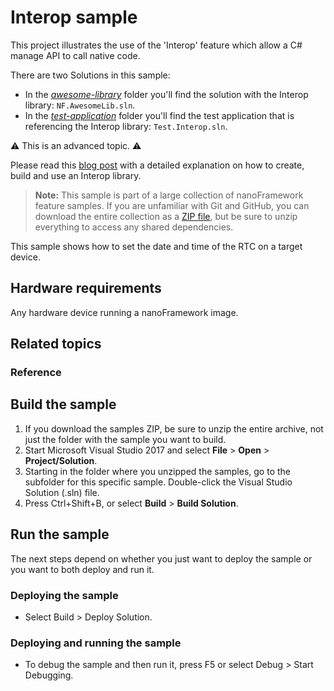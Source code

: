 # Interop sample

This project illustrates the use of the 'Interop' feature which allow a C# manage API to call native code.

There are two Solutions in this sample:

- In the [*awesome-library*](awesome-library/) folder you'll find the solution with the Interop library: `NF.AwesomeLib.sln`.
- In the [*test-application*](test-application/) folder you'll find the test application that is referencing the Interop library: `Test.Interop.sln`.

:warning: This is an advanced topic. :warning:

Please read this [blog post](https://jsimoesblog.wordpress.com/2018/06/19/interop-in-net-nanoframework/) with a detailed explanation on how to create, build and use an Interop library.

> **Note:** This sample is part of a large collection of nanoFramework feature samples.
> If you are unfamiliar with Git and GitHub, you can download the entire collection as a
> [ZIP file](https://github.com/nanoframework/Samples/archive/master.zip), but be
> sure to unzip everything to access any shared dependencies.
<!-- For more info on working with the ZIP file, 
> the samples collection, and GitHub, see [Get the UWP samples from GitHub](https://aka.ms/ovu2uq). 
> For more samples, see the [Samples portal](https://aka.ms/winsamples) on the Windows Dev Center.  -->

This sample shows how to set the date and time of the RTC on a target device.

## Hardware requirements

Any hardware device running a nanoFramework image.

## Related topics

### Reference

## Build the sample

1. If you download the samples ZIP, be sure to unzip the entire archive, not just the folder with the sample you want to build. 
2. Start Microsoft Visual Studio 2017 and select **File** \> **Open** \> **Project/Solution**.
3. Starting in the folder where you unzipped the samples, go to the subfolder for this specific sample. Double-click the Visual Studio Solution (.sln) file.
4. Press Ctrl+Shift+B, or select **Build** \> **Build Solution**.

## Run the sample

The next steps depend on whether you just want to deploy the sample or you want to both deploy and run it.

### Deploying the sample

- Select Build > Deploy Solution.

### Deploying and running the sample

- To debug the sample and then run it, press F5 or select Debug >  Start Debugging.
